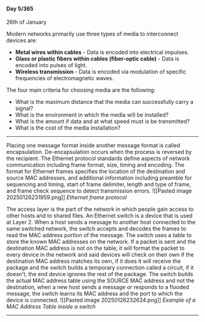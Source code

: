 #### Day 5/365
26th of January

Modern networks primarily use three types of media to interconnect devices are:

- **Metal wires within cables** - Data is encoded into electrical impulses.
- **Glass or plastic fibers within cables (fiber-optic cable)** - Data is encoded into pulses of light.
- **Wireless transmission** - Data is encoded via modulation of specific frequencies of electromagnetic waves.

The four main criteria for choosing media are the following:

- What is the maximum distance that the media can successfully carry a signal?
- What is the environment in which the media will be installed?
- What is the amount if data and at what speed must is be transmitted?
- What is the cost of the media installation?

---
Placing one message format inside another message format is called encapsulation. De-encapsulation occurs when the process is reversed by the recipient.
The Ethernet protocol standards define aspects of network communication including frame format, size, timing and encoding. The format for Ethernet frames specifies the location of the destination and source MAC addresses, and additional information including preamble for sequencing and timing, start of frame delimiter, length and type of frame, and frame check sequence to detect transmission errors.
![[Pasted image 20250126231959.png]]
*Ethernet frame protocol*

The access layer is the part of the network in which people gain access to other hosts and to shared files.
An Ethernet switch is a device that is used at Layer 2. When a host sends a message to another host connected to the same switched network, the switch accepts and decodes the frames to read the MAC address portion of the message. The switch uses a table to store the known MAC addresses on the network. If a packet is sent and the destination MAC address is not on the table, it will format the packet to every device in the network and said devices will check on their own if the destination MAC address matches its own, if it does it will receive the package and the switch builds a temporary connection called a circuit, if it doesn't, the end device ignores the rest of the package.
The switch builds the actual MAC address table using the SOURCE MAC address and not the destination, when a new host sends a message or responds to a flooded message, the switch learns its MAC address and the port to which the device is connected.
![[Pasted image 20250126232624.png]]
*Example of a MAC Address Table inside a switch*

---


